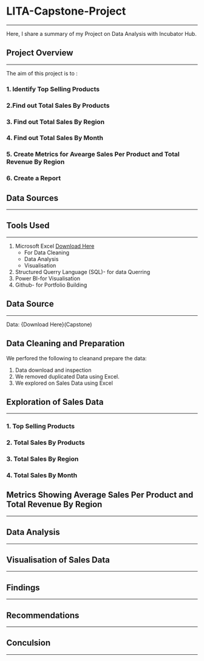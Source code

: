 # LITA-Capstone-Project
---
Here, I share a summary of my Project on Data Analysis with Incubator Hub.
## Project Overview
---

The aim of this project is to :

### 1. Identify Top Selling Products

### 2.Find out Total Sales By Products

### 3. Find out Total Sales By Region

### 4. Find out Total Sales By Month

### 5. Create Metrics for Avearge Sales Per Product and Total Revenue By Region

### 6. Create a Report

## Data Sources
---

## Tools Used
---

1. Microsoft Excel [Download Here](https://www.microsoft.com)
   * For Data Cleaning
   * Data Analysis
   * Visualisation
2. Structured Querry Language (SQL)- for data Querring
4. Power BI-for Visualisation
5. Github- for Portfolio Building

## Data Source
---
Data: {Download Here}(Capstone)

  
## Data Cleaning and Preparation
We perfored the following to cleanand prepare the data:
1. Data download and inspection
1. We removed duplicated Data using Excel.
2. We explored on Sales Data using Excel
   
## Exploration of Sales Data
---

### 1. Top Selling Products

### 2. Total Sales By Products

### 3. Total Sales By Region

### 4. Total Sales By Month

## Metrics Showing Average Sales Per Product and Total Revenue By Region 
---

## Data Analysis
---

## Visualisation of Sales Data
---

## Findings
---
## Recommendations
---

## Conculsion
---




##

